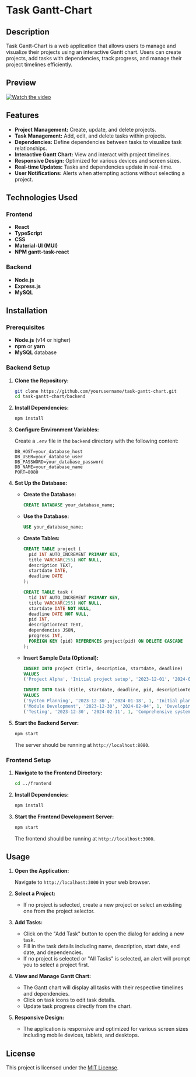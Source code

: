 # Task Gantt-Chart

## Description

Task Gantt-Chart is a web application that allows users to manage and visualize their projects using an interactive Gantt chart. Users can create projects, add tasks with dependencies, track progress, and manage their project timelines efficiently.

## Preview

[![Watch the video](src/images/video-thumbnail.png)](https://youtu.be/mx6-K3wZFmE)

## Features

- **Project Management:** Create, update, and delete projects.
- **Task Management:** Add, edit, and delete tasks within projects.
- **Dependencies:** Define dependencies between tasks to visualize task relationships.
- **Interactive Gantt Chart:** View and interact with project timelines.
- **Responsive Design:** Optimized for various devices and screen sizes.
- **Real-time Updates:** Tasks and dependencies update in real-time.
- **User Notifications:** Alerts when attempting actions without selecting a project.

## Technologies Used

### Frontend

- **React**
- **TypeScript**
- **CSS**
- **Material-UI (MUI)**
- **NPM gantt-task-react**

### Backend

- **Node.js**
- **Express.js**
- **MySQL**

## Installation

### Prerequisites

- **Node.js** (v14 or higher)
- **npm** or **yarn**
- **MySQL** database

### Backend Setup

1. **Clone the Repository:**

   ```bash
   git clone https://github.com/yourusername/task-gantt-chart.git
   cd task-gantt-chart/backend
   ```

2. **Install Dependencies:**

   ```bash
   npm install
   ```

3. **Configure Environment Variables:**

   Create a `.env` file in the `backend` directory with the following content:

   ```env
   DB_HOST=your_database_host
   DB_USER=your_database_user
   DB_PASSWORD=your_database_password
   DB_NAME=your_database_name
   PORT=8080
   ```

4. **Set Up the Database:**

   - **Create the Database:**

     ```sql
     CREATE DATABASE your_database_name;
     ```

   - **Use the Database:**

     ```sql
     USE your_database_name;
     ```

   - **Create Tables:**

     ```sql
     CREATE TABLE project (
       pid INT AUTO_INCREMENT PRIMARY KEY,
       title VARCHAR(255) NOT NULL,
       description TEXT,
       startdate DATE,
       deadline DATE
     );

     CREATE TABLE task (
       tid INT AUTO_INCREMENT PRIMARY KEY,
       title VARCHAR(255) NOT NULL,
       startdate DATE NOT NULL,
       deadline DATE NOT NULL,
       pid INT,
       descriptionText TEXT,
       dependencies JSON,
       progress INT,
       FOREIGN KEY (pid) REFERENCES project(pid) ON DELETE CASCADE
     );
     ```

   - **Insert Sample Data (Optional):**

     ```sql
     INSERT INTO project (title, description, startdate, deadline)
     VALUES
     ('Project Alpha', 'Initial project setup', '2023-12-01', '2024-06-01');

     INSERT INTO task (title, startdate, deadline, pid, descriptionText, dependencies, progress)
     VALUES
     ('System Planning', '2023-12-30', '2024-01-18', 1, 'Initial planning of the Gantt system', '[]', 48),
     ('Module Development', '2023-12-30', '2024-02-04', 1, 'Developing main modules', '[]', 39),
     ('Testing', '2023-12-30', '2024-02-11', 1, 'Comprehensive system testing', '[1]', 55);
     ```

5. **Start the Backend Server:**

   ```bash
   npm start
   ```

   The server should be running at `http://localhost:8080`.

### Frontend Setup

1. **Navigate to the Frontend Directory:**

   ```bash
   cd ../frontend
   ```

2. **Install Dependencies:**

   ```bash
   npm install
   ```

3. **Start the Frontend Development Server:**

   ```bash
   npm start
   ```

   The frontend should be running at `http://localhost:3000`.

## Usage

1. **Open the Application:**

   Navigate to `http://localhost:3000` in your web browser.

2. **Select a Project:**

   - If no project is selected, create a new project or select an existing one from the project selector.

3. **Add Tasks:**

   - Click on the "Add Task" button to open the dialog for adding a new task.
   - Fill in the task details including name, description, start date, end date, and dependencies.
   - If no project is selected or "All Tasks" is selected, an alert will prompt you to select a project first.

4. **View and Manage Gantt Chart:**

   - The Gantt chart will display all tasks with their respective timelines and dependencies.
   - Click on task icons to edit task details.
   - Update task progress directly from the chart.

5. **Responsive Design:**

   - The application is responsive and optimized for various screen sizes including mobile devices, tablets, and desktops.

## License

This project is licensed under the [MIT License](LICENSE).
